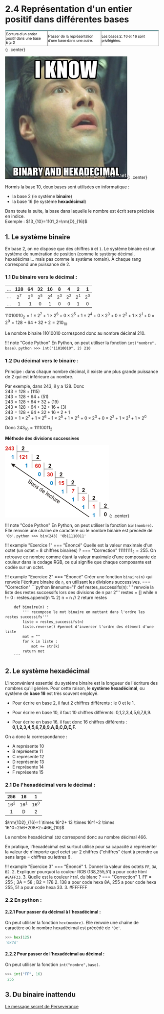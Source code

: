 # 2.4 Représentation d'un entier positif dans différentes bases

![image](data/BO.png){: .center}


![image](data/meme.jpg){: .center}


Hormis la base 10, deux bases sont utilisées en informatique :

- la base 2  (le système **binaire**)
- la base 16 (le système **hexadécimal**)

Dans toute la suite, la base dans laquelle le nombre est écrit sera précisée en indice.  
Exemple : $13_{10}=1101_2=\rm{D}_{16}$

## 1. Le système binaire 

En base 2, on ne dispose que des chiffres `0` et `1`. Le système binaire est un système de numération de position (comme le système décimal, hexadécimal... mais pas comme le système romain). À chaque rang correspond une puissance de 2.

### 1.1 Du binaire vers le décimal :


|...|128|64|32|16|8|4|2|1|
|:---:|:---:|:---:|:---:|:---:|:---:|:---:|:---:|:---:|
|...|$2^7$|$2^6$|$2^5$|$2^4$|$2^3$|$2^2$|$2^1$|$2^0$|
|...|1|1|0|1|0|0|1|0|



 $11010010_2=1 \times 2^7+ 1 \times 2^6+0 \times 2^5+1 \times 2^4+0 \times 2^3+0 \times 2^2+1 \times 2^1+0 \times 2^0=128+64+32+2=210_{10}$
 
 Le nombre binaire 11010010 correspond donc au nombre décimal 210.
 

!!! note "Code Python"
    En Python, on peut utiliser la fonction `int("nombre", base)`.
    ```python
    >>> int("11010010", 2)
    210
    ```


### 1.2 Du décimal vers le binaire : 
Principe : dans chaque nombre décimal, il existe une plus grande puissance de 2 qui est inférieure au nombre. 

Par exemple, dans 243, il y a 128. Donc   
$243=128 + (115)$   
$243=128+64+(51)$     
$243=128+64+32+(19)$    
$243=128+64+32+16+(3)$   
$243=128+64+32+16+2+1$  
$243=1 \times 2^7+ 1 \times 2^6+1 \times 2^5+1 \times 2^4+0 \times 2^3+0 \times 2^2+1 \times 2^1+1 \times 2^0$

Donc $243_{10}=11110011_2$

**Méthode des divisions successives**

![image](./data/div_successives.gif){: .center}

!!! note "Code Python"
    En Python, on peut utiliser la fonction `bin(nombre)`. Elle renvoie une chaîne de caractère où le nombre binaire est précédé de `'0b'`.
    ```python
    >>> bin(243)
    '0b11110011'
    ```

!!! example "Exercice 1"
    === "Énoncé"
        Quelle est la valeur maximale d'un octet (un octet = 8 chiffres binaires) ?
    === "Correction"
        $11111111_2=255$. On retrouve ce nombre comme étant la valeur maximale d'une composante de couleur dans le codage RGB, ce qui signifie que chaque composante est codée sur un octet.

!!! example "Exercice 2"
    === "Énoncé"
        Créer une fonction `binaire(n)` qui renvoie l'écriture binaire de `n`, en utilisant les divisions successives.
    === "Correction"
        ```python linenums='1'
        def restes_successifs(n):
            ''' renvoie la liste des restes successifs lors des divisions de n par 2'''
            restes = []
            while n != 0 :
                restes.append(n % 2)
                n = n // 2
            return restes

        def binaire(n) :
            ''' recompose le mot binaire en mettant dans l'ordre les restes successifs'''
            liste = restes_successifs(n)
            liste.reverse() #permet d'inverser l'ordre des élément d'une liste
            mot = ""
            for k in liste :
                mot += str(k)
            return mot
        ```


## 2. Le système hexadécimal 
L'inconvénient essentiel du système binaire est la longueur de l'écriture des nombres qu'il génère. Pour cette raison, le **système hexadécimal**, ou système de **base 16** est très souvent employé.

- Pour écrire en base 2, il faut 2 chiffres différents : le 0 et le 1.  

- Pour écrire en base 10, il faut 10 chiffres différents: 0,1,2,3,4,5,6,7,8,9.  

- Pour écrire en base 16, il faut donc 16 chiffres différents : **0,1,2,3,4,5,6,7,8,9,A,B,C,D,E,F**.    


On a donc la correspondance :

- A représente 10  
- B représente 11  
- C représente 12  
- D représente 13  
- E représente 14  
- F représente 15 


### 2.1 De l'hexadécimal vers le décimal :


|256|16|1|
|:---:|:---:|:---:|
|$16^2$|$16^1$|$16^0$|
| 1| D|2|


 $\rm{1D2}_{16}=1 \times 16^2+ 13 \times 16^1+2 \times 16^0=256+208+2=466_{10}$
 
 Le nombre hexadécimal `1D2` correspond donc au nombre décimal 466.
 
 
 En pratique, l'hexadécimal est surtout utilisé pour sa capacité à représenter la valeur de n'importe quel octet sur 2 chiffres ("chiffres" étant à prendre au sens large = chiffres ou lettres !).
 

!!! example "Exercice 3"
    === "Énoncé"
        1. Donner la valeur des octets `FF`, `3A`, `B2`.
        2. Expliquer pourquoi la couleur RGB (138,255,51) a pour code html `#8AFF33`.
        3. Quelle est la couleur `html` du blanc ?
    === "Correction"
        1. FF = 255 ; 3A = 58 ; B2 = 178
        2. 138 a pour code hexa 8A, 255 a pour code hexa 255, 51 a pour code hexa 33.
        3. \#FFFFFF

###  2.2 En python :
 
#### 2.2.1 Pour passer du décimal à l'hexadécimal :  
On peut utiliser la fonction `hex(nombre)`. Elle renvoie une chaîne de caractère où le nombre hexadécimal est précédé de `'0x'`.


```python
>>> hex(125)
'0x7d'
```

#### 2.2.2 Pour passer de l'hexadécimal au décimal :  
On peut utiliser la fonction `int("nombre",base)`.

```python
>>> int("FF", 16)
 255
```


## 3. Du binaire inattendu

[Le message secret de Perseverance](../../../T6_Mini-projets/Exercice_Perseverance/ )
